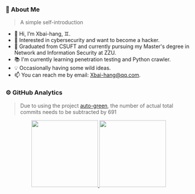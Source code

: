 ### 🌱 About Me
> A simple self-introduction
- 👋 Hi, I’m Xbai-hang, ♊.
- 🎯 Interested in cybersecurity and want to become a hacker.
- 🏡 Graduated from CSUFT and currently pursuing my Master's degree in Network and Information Security at ZZU.
- 📚 I'm currently learning penetration testing and Python crawler.
- 💡 Occasionally having some wild ideas.
- 📫 You can reach me by email: [Xbai-hang@qq.com](mailto:mail@Xbai-hang@qq.com).
### ⚙️ GitHub Analytics
> Due to using the project [auto-green](https://github.com/Xbai-hang/auto-green), the number of actual total commits needs to be subtracted by 691
<p align="center">
<a href="https://github.com/Xbai-hang">
  <img height="180em" src="https://github-readme-stats-eight-theta.vercel.app/api?username=Xbai-hang&show_icons=true&theme=buefy&include_all_commits=true&count_private=true"/>
  <img height="180em" src="https://github-readme-stats-eight-theta.vercel.app/api/top-langs/?username=Xbai-hang&layout=compact&langs_count=6&theme=buefy&count_private=true"/>
</a>
</p>
<!---
Xbai-hang/Xbai-hang is a ✨ special ✨ repository because its `README.md` (this file) appears on your GitHub profile.
You can click the Preview link to take a look at your changes.
--->
